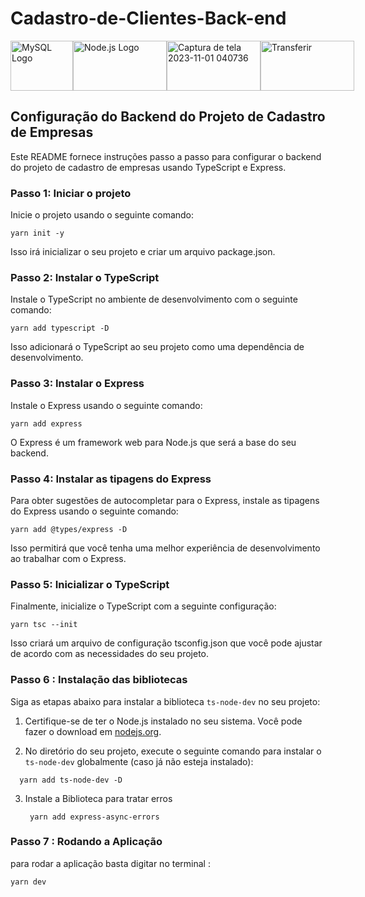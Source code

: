 # Cadastro-de-Clientes-Back-end
<div style="display: flex; align-items: center;">
    <img src="https://www.mysql.com/common/logos/logo-mysql-170x115.png" alt="MySQL Logo" width="100" height="80">
    <img src="https://github.com/LaiFrance/Cadastro-de-Clientes-Back-end/assets/91226847/8c23b201-61c5-420c-945a-0ab60dbf22ae" alt="Node.js Logo" width="150" height="80">
    <img src="https://github.com/LaiFrance/Cadastro-de-Clientes-Back-end/assets/91226847/a31b3835-e5d5-4b44-99af-3213539569e0" alt="Captura de tela 2023-11-01 040736" width="150" height="80">
    <img src="https://github.com/LaiFrance/Cadastro-de-Clientes-Back-end/assets/91226847/0914029f-4cd7-4710-bfb4-eb954da4c333" alt="Transferir" width="150" height="80">
</div>





## Configuração do Backend do Projeto de Cadastro de Empresas

Este README fornece instruções passo a passo para configurar o backend do projeto de cadastro de empresas usando TypeScript e Express.

### Passo 1: Iniciar o projeto

Inicie o projeto usando o seguinte comando:

```
yarn init -y

```

Isso irá inicializar o seu projeto e criar um arquivo package.json.

### Passo 2: Instalar o TypeScript

Instale o TypeScript no ambiente de desenvolvimento com o seguinte comando:

```
yarn add typescript -D

```

Isso adicionará o TypeScript ao seu projeto como uma dependência de desenvolvimento.

### Passo 3: Instalar o Express

Instale o Express usando o seguinte comando:

```
yarn add express

```

O Express é um framework web para Node.js que será a base do seu backend.

### Passo 4: Instalar as tipagens do Express

Para obter sugestões de autocompletar para o Express, instale as tipagens do Express usando o seguinte comando:

```
yarn add @types/express -D

```

Isso permitirá que você tenha uma melhor experiência de desenvolvimento ao trabalhar com o Express.

### Passo 5: Inicializar o TypeScript

Finalmente, inicialize o TypeScript com a seguinte configuração:

```
yarn tsc --init

```
Isso criará um arquivo de configuração tsconfig.json que você pode ajustar de acordo com as necessidades do seu projeto.

### Passo 6 : Instalação das bibliotecas 

Siga as etapas abaixo para instalar a biblioteca `ts-node-dev` no seu projeto:

1. Certifique-se de ter o Node.js instalado no seu sistema. Você pode fazer o download em [nodejs.org](https://nodejs.org/).

2. No diretório do seu projeto, execute o seguinte comando para instalar o `ts-node-dev` globalmente (caso já não esteja instalado):

```
  yarn add ts-node-dev -D

```
3. Instale a Biblioteca para tratar erros

   ```
    yarn add express-async-errors

   ```
### Passo 7 : Rodando a Aplicação 

para rodar a aplicação basta digitar no terminal : 
```
yarn dev
```





